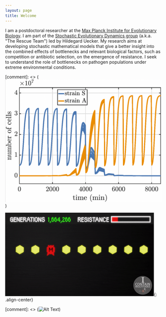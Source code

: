 ```yaml
---
layout: page
title: Welcome
---
```


I am a postdoctoral researcher at the [Max Planck Institute for Evolutionary Biology](https://www.evolbio.mpg.de/2169/en). I am part of the [Stochastic Evolutionary Dynamics group](http://web.evolbio.mpg.de/stochdyn/index.html) (a.k.a. "The Rescue Team") led by Hildegard Uecker. My research aims at developing stochastic mathematical models that give a better insight into the combined effects of bottlenecks and relevant biological factors, such as competition or antibiotic selection, on the emergence of resistance. I seek to understand the role of bottlenecks on pathogen populations under extreme environmental conditions.

[comment]: <> (![image info](./figures/test.png))

![image info](./figures/resistance.gif){: .align-center}

[comment]: <> (![Alt Text](https://media.giphy.com/media/vFKqnCdLPNOKc/giphy.gif))

